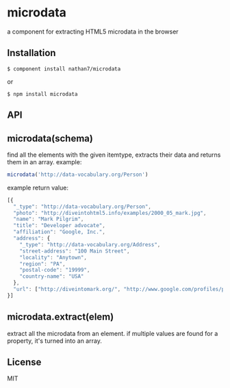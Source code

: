 # microdata

  a component for extracting HTML5 microdata in the browser

## Installation

    $ component install nathan7/microdata

or

    $ npm install microdata

## API

microdata(schema)
-----------------
find all the elements with the given itemtype, extracts their data and returns them in an array.
example:
```javascript
microdata('http://data-vocabulary.org/Person')
```
example return value:
```javascript
[{ 
  "_type": "http://data-vocabulary.org/Person",
  "photo": "http://diveintohtml5.info/examples/2000_05_mark.jpg",
  "name": "Mark Pilgrim",
  "title": "Developer advocate",
  "affiliation": "Google, Inc.",
  "address": {             
    "_type": "http://data-vocabulary.org/Address",
    "street-address": "100 Main Street",
    "locality": "Anytown", 
    "region": "PA",        
    "postal-code": "19999",
    "country-name": "USA"
  },            
  "url": ["http://diveintomark.org/", "http://www.google.com/profiles/pilgrim", "http://www.reddit.com/user/MarkPilgrim", "http://www.twitter.com/diveintomark"]
}]
```

microdata.extract(elem)
-----------------------
extract all the microdata from an element. if multiple values are found for a property, it's turned into an array.

## License

  MIT
